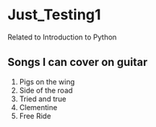 # Just_Testing1
Related to Introduction to Python

## Songs I can cover on guitar
1. Pigs on the wing
2. Side of the road
3. Tried and true
4. Clementine
5. Free Ride
